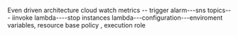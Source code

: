 Even driven architecture
cloud watch metrics -- trigger alarm---sns topics--- iinvoke lambda----stop instances
lambda---configuration---enviroment variables, resource base policy , execution role
